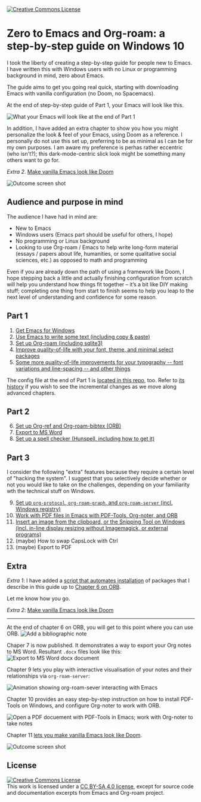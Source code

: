<a rel="license" href="http://creativecommons.org/licenses/by-sa/4.0/"><img alt="Creative Commons License" style="border-width:0" src="https://i.creativecommons.org/l/by-sa/4.0/80x15.png" /></a>

# Zero to Emacs and Org-roam: a step-by-step guide on Windows 10

I took the liberty of creating a step-by-step guide for people new to Emacs. I have written this with Windows users with no Linux or programming background in mind, zero about Emacs.

The guide aims to get you going real quick, starting with downloading Emacs with vanilla configuration (no Doom, no Spacemacs).

At the end of step-by-step guide of Part 1, your Emacs will look like this.

![What your Emacs will look like at the end of Part 1](images/2020-06-16_21-32-39.png)

In addition, I have added an extra chapter to show you how you might personalize the look & feel of your Emacs, using Doom as a reference. I personally do not use this set up, preferring to be as minimal as I can be for my own purposes. I am aware my preference is perhas rather eccentric (who isn't?); this dark-mode-centric slick look might be something many others want to go for.

*Extra 2*. [Make vanilla Emacs look like Doom](./110.how-to-make-vanilla-look-like-doom.md)

![Outcome screen shot](./images/2020-12-19_22-54-59.png)

## Audience and purpose in mind

The audience I have had in mind are:

- New to Emacs
- Windows users (Emacs part should be useful for others, I hope)
- No programming or Linux background
- Looking to use Org-roam / Emacs to help write long-form material (essays / papers about life, humanities, or some qualitative social sciences, etc.) as opposed to math and programming

Even if you are already down the path of using a framework like Doom, I hope stepping back a little and actually finishing configuration from scratch will help you understand how things fit together – it’s a bit like DIY making stuff; completing one thing from start to finish seems to help you leap to the next level of understanding and confidence for some reason.

## Part 1

1. [Get Emacs for Windows](./10.Get-Emacs.md)
2. [Use Emacs to write some text (including copy & paste)](./20.Use-Emacs.md)
3. [Set up Org-roam (including sqlite3)](./30.Set-up-Org-roam.md)
4. [Improve quality-of-life with your font, theme, and minimal select packages ](./40.Qol.md)
5. [Some more quality-of-life improvements for your typography -- font variations and line-spacing -- and other things](./50.Additional-QoL.md)

The config file at the end of Part 1 is [located in this repo](https://github.com/nobiot/Zero-to-Emacs-and-Org-roam/blob/926c0f07708514bbdc6952dc3bac520d8668cbc1/.emacs), too. Refer to [its history](https://github.com/nobiot/Zero-to-Emacs-and-Org-roam/commits/main/.emacs) if you wish to see the incremental changes as we move along advanced chapters.

## Part 2

6. [Set up Org-ref and Org-roam-bibtex (ORB)](./60.Org-ref_ORB.md)
7. [Export to MS Word](./70.publish.md)
8. [Set up a spell checker (Hunspell, including how to get it)](./80.Spell-checker.md)

## Part 3 

I consider the following "extra" features because they require a certain level of "hacking the system". I suggest that you selectively decide whether or not you would like to take on the challenges, depending on your familiarity wth the technical stuff on Windows.

9. [Set up `org-protocol`, `org-roam-graph`, and `org-roam-server` (incl. Windows registry)](./90.org-protocol.md)
10. [Work with PDF files in Emacs with PDF-Tools, Org-noter, and ORB](./100.pdf-tools-org-noter.md)
11. [Insert an image from the clipboard, or the Snipping Tool on Windows (incl. in-line display resizing without Imagemagick, or external programs)](115.How-to-enable-insert-image-from-clipboard.md)
12. (maybe) How to swap CapsLock with Ctrl
13. (maybe) Export to PDF

## Extra

*Extra 1*: I have added a [script that automates installation](./35.auto-install.md) of packages that I describe in this guide up to [Chapter 6 on ORB](./60.Org-ref_ORB.md).

Let me know how you go. 

*Extra 2*: [Make vanilla Emacs look like Doom](./110.how-to-make-vanilla-look-like-doom.md)


---

At the end of chapter 6 on ORB, you will get to this point where you can use ORB.
![Add a bibliographic note](images/2020-06-23_22-19-30.png)

Chaper 7 is now published. It demonstrates a way to export your Org notes to MS Word. Resultant `.docx` files look like this:
![Export to MS Word docx document](images/2020-06-27_23-12-59.png)

Chapter 9 lets you play with interactive visualisation of your notes and their relationships via `org-roam-server`:

![Animation showing `org-roam-sever` interacting with Emacs](images/zero-to-org-roam-server.png)

Chapter 10 provides an easy step-by-step instruction on how to install PDF-Tools on Windows, and configure Org-noter to work with ORB.

![Open a PDF docuement with PDF-Tools in Emacs; work with Org-noter to take notes](images/2020-09-17_23-13-37.png)

Chapter 11 [lets you make vanilla Emacs look like Doom](./110.how-to-make-vanilla-look-like-doom.md).

![Outcome screen shot](./images/2020-12-19_22-54-59.png)

## License

<a rel="license" href="http://creativecommons.org/licenses/by-sa/4.0/"><img alt="Creative Commons License" style="border-width:0" src="https://i.creativecommons.org/l/by-sa/4.0/88x31.png" /></a><br />This work is licensed under a <a rel="license" href="http://creativecommons.org/licenses/by-sa/4.0/">CC BY-SA 4.0 license</a>, except for source code and documentation excerpts from Emacs and Org-roam project.

